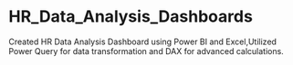 # HR_Data_Analysis_Dashboards
Created HR Data Analysis Dashboard using Power BI and Excel,Utilized Power Query for data transformation and DAX for advanced calculations.
